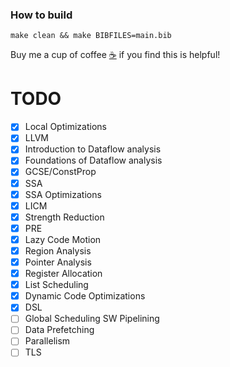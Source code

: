 
### How to build

```
make clean && make BIBFILES=main.bib
```


Buy me a cup of coffee [☕️](https://user-images.githubusercontent.com/45984215/202376581-4837a283-4812-4063-82bc-cc9c3101d3a5.jpg) if you find this is helpful! 




# TODO

- [X] Local Optimizations
- [X] LLVM
- [X] Introduction to Dataflow analysis
- [X] Foundations of Dataflow analysis
- [X] GCSE/ConstProp
- [X] SSA
- [X] SSA Optimizations 
- [X] LICM
- [X] Strength Reduction
- [X] PRE
- [X] Lazy Code Motion
- [X] Region Analysis
- [X] Pointer Analysis
- [X] Register Allocation
- [X] List Scheduling
- [X] Dynamic Code Optimizations
- [X] DSL
- [ ] Global Scheduling SW Pipelining
- [ ] Data Prefetching
- [ ] Parallelism
- [ ] TLS
